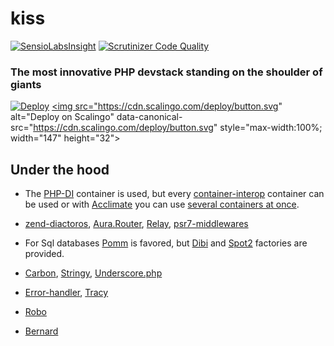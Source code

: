 # kiss
[![SensioLabsInsight](https://insight.sensiolabs.com/projects/8f4a896e-14f4-4502-920d-b61d02273b54/big.png)](https://insight.sensiolabs.com/projects/8f4a896e-14f4-4502-920d-b61d02273b54)
[![Scrutinizer Code Quality](https://scrutinizer-ci.com/g/plispe/kiss/badges/quality-score.png?b=master)](https://scrutinizer-ci.com/g/plispe/kiss/?branch=master)

### The most innovative PHP devstack standing on the shoulder of giants

[![Deploy](https://www.herokucdn.com/deploy/button.svg)](https://heroku.com/deploy)
<a href="https://my.scalingo.com/deploy?source=https://github.com/plispe/kiss">
   <img src="https://cdn.scalingo.com/deploy/button.svg" alt="Deploy on Scalingo" data-canonical-src="https://cdn.scalingo.com/deploy/button.svg" style="max-width:100%; width="147" height="32">
</a>

## Under the hood

- The [PHP-DI](http://php-di.org/index.html) container is used, but every [container-interop](https://github.com/container-interop/container-interop) container can be used or with [Acclimate](https://github.com/jeremeamia/acclimate-container) you can use [several containers at once](http://php-di.org/doc/container-configuration.html#using-php-di-with-other-containers).

- [zend-diactoros](https://github.com/zendframework/zend-diactoros), [Aura.Router](http://auraphp.com/packages/Aura.Router/), [Relay](http://relayphp.com/), [psr7-middlewares](https://github.com/oscarotero/psr7-middlewares)
- For Sql databases [Pomm](http://www.pomm-project.org/) is favored, but [Dibi](http://dibiphp.com/) and [Spot2](http://phpdatamapper.com/) factories are provided.
- [Carbon](http://carbon.nesbot.com/), [Stringy](https://github.com/danielstjules/Stringy), [Underscore.php](http://anahkiasen.github.io/underscore-php/)
- [Error-handler](https://github.com/mrjgreen/error), [Tracy](http://tracy.nette.org/en/)
- [Robo](http://robo.li/)
- [Bernard](https://bernard.readthedocs.org/)
